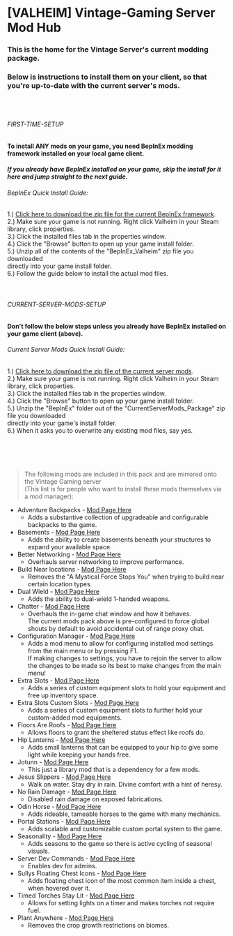 # [VALHEIM] Vintage-Gaming Server Mod Hub

### This is the home for the Vintage Server's current modding package.
### Below is instructions to install them on your client, so that you're up-to-date with the current server's mods.
<br>
<br>

###### FIRST-TIME-SETUP
#### To install ANY mods on your game, you need BepInEx modding framework installed on your local game client.
#### *If you already have BepInEx installed on your game, skip the install for it here and jump straight to the next guide.* <br>
###### BepInEx Quick Install Guide:


1.) [Click here to download the zip file for the current BepInEx framework](https://github.com/A-gent/VALHEIM-VintageServer-Mod-Hub/releases/download/FirstTimeInstall/BepInEx_Valheim.zip).<br>
2.) Make sure your game is not running. Right click Valheim in your Steam library, click properties.<br>
3.) Click the installed files tab in the properties window.<br>
4.) Click the "Browse" button to open up your game install folder.<br>
5.) Unzip all of the contents of the "BepInEx_Valheim" zip file you downloaded<br>directly into your game install folder.<br>
6.) Follow the guide below to install the actual mod files.
<br>
<br>
<br>

###### CURRENT-SERVER-MODS-SETUP
#### Don't follow the below steps unless you already have BepInEx installed on your game client (above). <br>
###### Current Server Mods Quick Install Guide:


1.) [Click here to download the zip file of the current server mods](https://github.com/A-gent/VALHEIM-VintageServer-Mod-Hub/releases/download/CurrentServerModsSetup/CurrentServerMods_Package.zip).<br>
2.) Make sure your game is not running. Right click Valheim in your Steam library, click properties.<br>
3.) Click the installed files tab in the properties window.<br>
4.) Click the "Browse" button to open up your game install folder.<br>
5.) Unzip the "BepInEx" folder out of the "CurrentServerMods_Package" zip file you downloaded<br>directly into your game's install folder.<br>
6.) When it asks you to overwrite any existing mod files, say yes.
<br>
<br>
<br>
<br>

###### 
> The following mods are included in this pack and are mirrored onto the Vintage Gaming server <br>(This list is for people who want to install these mods themselves via a mod manager): <br>



- Adventure Backpacks - [Mod Page Here](https://thunderstore.io/c/valheim/p/Vapok/AdventureBackpacks/)
  - Adds a substantive collection of upgradeable and configurable backpacks to the game.
- Basements - [Mod Page Here](https://thunderstore.io/c/valheim/p/sbtoonz/Basements/)
  - Adds the ability to create basements beneath your structures to expand your available space.
- Better Networking - [Mod Page Here](https://thunderstore.io/c/valheim/p/CW_Jesse/BetterNetworking_Valheim/)
  - Overhauls server networking to improve performance.
- Build Near locations - [Mod Page Here](https://thunderstore.io/c/valheim/p/LottieVixen/Build_Near_Locations/)
  - Removes the "A Mystical Force Stops You" when trying to build near certain location types.
- Dual Wield - [Mod Page Here](https://thunderstore.io/c/valheim/p/Smoothbrain/DualWield/)
  - Adds the ability to dual-wield 1-handed weapons.
- Chatter - [Mod Page Here](https://thunderstore.io/c/valheim/p/ComfyMods/Chatter/)
  - Overhauls the in-game chat window and how it behaves.<br>The current mods pack above is pre-configured to force global shouts by default to avoid accidental out of range proxy chat.
- Configuration Manager - [Mod Page Here](https://thunderstore.io/c/valheim/p/shudnal/ConfigurationManager/)
  - Adds a mod menu to allow for configuring installed mod settings from the main menu or by pressing F1.<br>If making changes to settings, you have to rejoin the server to allow the changes to be made so its best to make changes from the main menu!
- Extra Slots - [Mod Page Here](https://thunderstore.io/c/valheim/p/shudnal/ExtraSlots/)
  - Adds a series of custom equipment slots to hold your equipment and free up inventory space.
- Extra Slots Custom Slots - [Mod Page Here](https://thunderstore.io/c/valheim/p/shudnal/ExtraSlotsCustomSlots/)
  - Adds a series of custom equipment slots to further hold your custom-added mod equipments.
- Floors Are Roofs - [Mod Page Here](https://thunderstore.io/c/valheim/p/bonesbro_repost/FloorsAreRoofs/)
  - Allows floors to grant the sheltered status effect like roofs do.
- Hip Lanterns - [Mod Page Here](https://thunderstore.io/c/valheim/p/shudnal/HipLantern/)
  - Adds small lanterns that can be equipped to your hip to give some light while keeping your hands free.
- Jotunn - [Mod Page Here](https://thunderstore.io/c/valheim/p/ValheimModding/Jotunn/)
  - This just a library mod that is a dependency for a few mods.
- Jesus Slippers - [Mod Page Here](https://thunderstore.io/c/valheim/p/bid/JesusSlippers/)
  - Walk on water. Stay dry in rain. Divine comfort with a hint of heresy.
- No Rain Damage - [Mod Page Here](https://thunderstore.io/c/valheim/p/JoelOliMclean/NoRainDamage/)
  - Disabled rain damage on exposed fabrications.
- Odin Horse - [Mod Page Here](https://thunderstore.io/c/valheim/p/OdinPlus/OdinHorse/)
  - Adds rideable, tameable horses to the game with many mechanics.
- Portal Stations - [Mod Page Here](https://thunderstore.io/c/valheim/p/RustyMods/PortalStations/)
  - Adds scalable and customizable custom portal system to the game.
- Seasonality - [Mod Page Here](https://thunderstore.io/c/valheim/p/RustyMods/Seasonality/)
  - Adds seasons to the game so there is active cycling of seasonal visuals.
- Server Dev Commands - [Mod Page Here](https://thunderstore.io/c/valheim/p/JereKuusela/Server_devcommands/)
  - Enables dev for admins.
- Sullys Floating Chest Icons - [Mod Page Here](https://thunderstore.io/c/valheim/p/SurplusTradingCo/SullysFloatingChestIcons/)
  - Adds floating chest icon of the most common item inside a chest, when hovered over it.
- Timed Torches Stay Lit - [Mod Page Here](https://thunderstore.io/c/valheim/p/TastyChickenLegs/TimedTorchesStayLit/)
  - Allows for setting lights on a timer and makes torches not require fuel.
- Plant Anywhere - [Mod Page Here](https://thunderstore.io/c/valheim/p/nDeavor/PlantAnywhere/)
  - Removes the crop growth restrictions on biomes.

